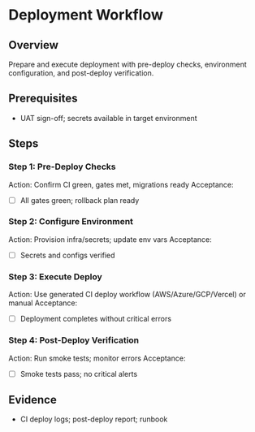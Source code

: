 # Deployment Workflow

## Overview
Prepare and execute deployment with pre-deploy checks, environment configuration, and post-deploy verification.

## Prerequisites
- UAT sign-off; secrets available in target environment

## Steps

### Step 1: Pre-Deploy Checks
Action: Confirm CI green, gates met, migrations ready
Acceptance:
- [ ] All gates green; rollback plan ready

### Step 2: Configure Environment
Action: Provision infra/secrets; update env vars
Acceptance:
- [ ] Secrets and configs verified

### Step 3: Execute Deploy
Action: Use generated CI deploy workflow (AWS/Azure/GCP/Vercel) or manual
Acceptance:
- [ ] Deployment completes without critical errors

### Step 4: Post-Deploy Verification
Action: Run smoke tests; monitor errors
Acceptance:
- [ ] Smoke tests pass; no critical alerts

## Evidence
- CI deploy logs; post-deploy report; runbook